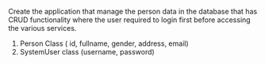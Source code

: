Create the application that manage the person data in the database that has CRUD functionality where the user required to login first before accessing the various services. 
1. Person Class ( id, fullname, gender, address, email) 
2. SystemUser class (username, password) 
